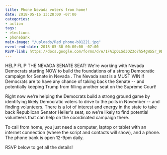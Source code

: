```yaml
---
title: Phone Nevada voters from home!
date: 2018-05-16 13:28:00 -07:00
categories:
- action
tags:
- elections
- phonebank
main-image: "/uploads/Red_phone-b81221.jpg"
event-end-date: 2018-05-30 00:00:00 -07:00
RSVP-link: https://docs.google.com/forms/d/e/1FAIpQLSd3OZ3o7h54gWSSr_9DsZmio8lQym1HYNhBnmySRUrJNCiVyQ/viewform
---
```


HELP FLIP THE NEVADA SENATE SEAT!  We're working with Nevada Democrats starting NOW to build the foundations of a strong  Democratic campaign for Senate in Nevada .  The Nevada seat is a MUST WIN if Democrats are to have any chance of taking back the Senate -- and potentially keeping Trump from filling another seat on the Supreme Court!  

Right now we're helping the Democrats build a strong ground game by identifying likely Democratic voters to drive to the polls in November -- and finding volunteers.  There is a lot of interest and energy in the state to take back Republican Senator Heller's seat, so we're likely to find potential volunteers that can help on the coordinated campaign there.

To call from home, you just need a computer, laptop or tablet with an internet connection (where the script and contacts will show), and a phone.  The phone bank is open 12-9pm daily. 

RSVP below to get all the details!